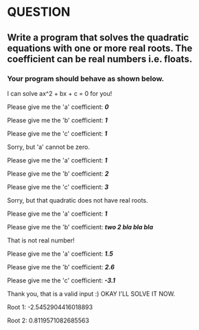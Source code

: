 # QUESTION

## Write a program that solves the quadratic equations with one or more real roots. The coefficient can be real numbers i.e. floats.

### Your program should behave as shown below.

I can solve ax^2 + bx + c = 0 for you!

Please give me the 'a' coefficient: ***0***

Please give me the 'b' coefficient: ***1***

Please give me the 'c' coefficient: ***1***

Sorry, but 'a' cannot be zero.

Please give me the 'a' coefficient: ***1***

Please give me the 'b' coefficient: ***2***

Please give me the 'c' coefficient: ***3***

Sorry, but that quadratic does not have real roots.

Please give me the 'a' coefficient: ***1***

Please give me the 'b' coefficient: ***two 2 bla bla bla***

That is not real number!

Please give me the 'a' coefficient: ***1.5***

Please give me the 'b' coefficient: ***2.6***

Please give me the 'c' coefficient: ***-3.1***

Thank you, that is a valid input :) OKAY I'LL SOLVE IT NOW.

Root 1: -2.5452904416018893

Root 2: 0.8119571082685563
